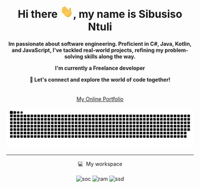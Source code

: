 <div align="center">
<h1 align="center">Hi there <img width="35" src="https://github.com/1999AZZAR/1999AZZAR/blob/main/resources/img/waving.gif">, my name is Sibusiso Ntuli</h1>
<h4 align="center">Im passionate about software engineering. Proficient in C#, Java, Kotlin, and JavaScript, I've tackled real-world projects, refining my problem-solving skills along the way.

I'm currently a Freelance developer

🤝 Let's connect and explore the world of code together!</h4> <br/>
<a href="https://codiex0.github.io/portfolio/" >My Online Portfolio</a>
</div>



<div align="center">
  <a href="https://github.com/CODIEX0">
  <img  src="https://github.com/1999AZZAR/1999AZZAR/blob/main/resources/img/grid-snake.svg"
       alt="snake" /></a>
</div>

<hr> 
<p align='center'>
  💻 &nbsp;My workspace<br/><br/>
<!-- <img alt="os" src="https://img.shields.io/badge/Apple-Acer_Nitro_5-999999?style=flat&logo=apple&logoColor=white" />  -->
  <img alt="soc" src="https://img.shields.io/badge/Intel-Core_i5-0071C5?style=for-the-badge&logo=intel&logoColor=white" />
  <img alt="ram" src="https://img.shields.io/badge/RAM-16GB-%230071C5.svg?&style=for-the-badge&logoColor=white" />
  <img alt="ssd" src="https://img.shields.io/badge/512%20GB%20SSD-grey?style=for-the-badge" />
</p>

